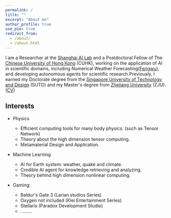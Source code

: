 ```yaml
---
permalink: /
title: ""
excerpt: "About me"
author_profile: true
use_pie: true
redirect_from: 
  - /about/
  - /about.html
---
```

I am a Researcher at the [Shanghai AI Lab](https://www.shlab.org.cn/) and a Postdoctoral Fellow of The [Chinese University of Hong Kong](https://www.cuhk.edu.hk/english/index.html) (CUHK), working on the application of AI in scientific domains, including Numerical Weather Forecasting([Fengwu](https://arxiv.org/abs/2304.02948)), and developing autonomous agents for scientific research.Previously, I earned my Doctorate degree from the [Singapore University of Technology and Design](https://www.sutd.edu.sg/) (SUTD)  and my Master's degree from [Zhejiang University](https://www.zju.edu.cn/) (ZJU). ([CV](http://academicpages.github.io/files/Resume_Tianning_Zhang.pdf))

## Interests

- Physics
  - Efficient computing tools for many body physics. (such as Tensor Network)
  - Theory about the high dimension tensor computing.
  - Metamaterial Design and Application.


- Machine Learning
  - AI for Earth system: weather, quake and climate.
  - Credible AI agent for knowledge retrieving and analyzing. 
  - Theory behind high dimension nonlinear computing.

- Gaming:
  - Baldur's Gate 3 (Larian studios Series)
  - Oxygen not included (Klei Entertainment Series)
  - Stellaris (Paradox Development Studio)
  - .........